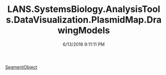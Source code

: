 ﻿---
title: LANS.SystemsBiology.AnalysisTools.DataVisualization.PlasmidMap.DrawingModels
date: 6/13/2016 9:11:11 PM
---

[SegmentObject](T-LANS.SystemsBiology.AnalysisTools.DataVisualization.PlasmidMap.DrawingModels.SegmentObject.html)
